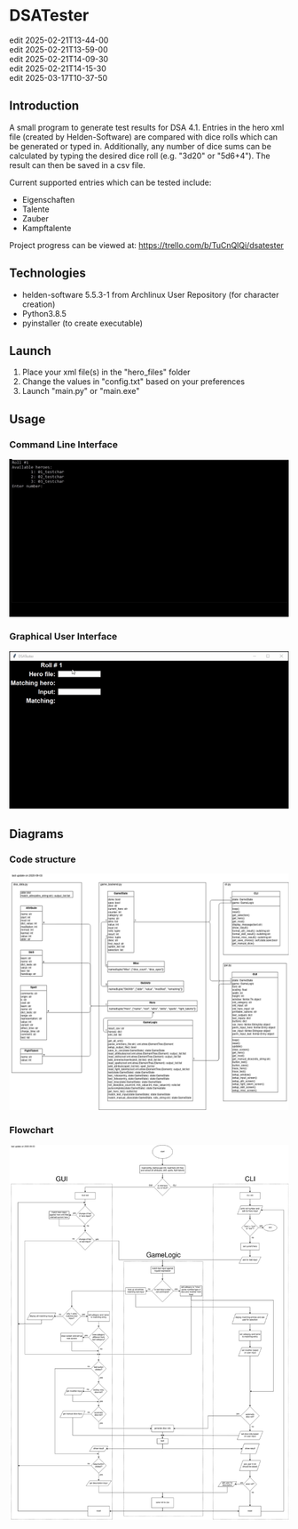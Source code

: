 # DSATester
edit 2025-02-21T13-44-00  
edit 2025-02-21T13-59-00  
edit 2025-02-21T14-09-30  
edit 2025-02-21T14-15-30  
edit 2025-03-17T10-37-50
## Introduction
A small program to generate test results for DSA 4.1. Entries in the hero xml file (created by Helden-Software) are compared with dice rolls which can be generated or typed in. 
Additionally, any number of dice sums can be calculated by typing the desired dice roll (e.g. "3d20" or "5d6+4"). The result can then be saved in a csv file.

Current supported entries which can be tested include:
* Eigenschaften
* Talente
* Zauber
* Kampftalente

Project progress can be viewed at: https://trello.com/b/TuCnQlQi/dsatester

## Technologies
* helden-software 5.5.3-1 from Archlinux User Repository (for character creation)
* Python3.8.5
* pyinstaller (to create executable)

## Launch
1. Place your xml file(s) in the "hero_files" folder
2. Change the values in "config.txt" based on your preferences
3. Launch "main.py" or "main.exe"

## Usage
### Command Line Interface
![CLI version](./images/DSATester-cli-cut.gif)

### Graphical User Interface
![GUI version](./images/DSATester-gui-cut.gif)

## Diagrams
### Code structure
![Code structure](./images/structure.png)
### Flowchart
![Flowchart](./images/flowchart.png)
